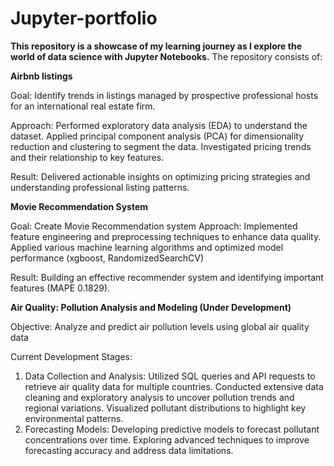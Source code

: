 # Jupyter-portfolio
**This repository is a showcase of my learning journey as I explore the world of data science with Jupyter Notebooks.**
The repository consists of:

**Airbnb listings**
  
Goal: Identify trends in listings managed by prospective professional hosts for an international real estate firm.

Approach:
Performed exploratory data analysis (EDA) to understand the dataset.
Applied principal component analysis (PCA) for dimensionality reduction and clustering to segment the data.
Investigated pricing trends and their relationship to key features.

Result: Delivered actionable insights on optimizing pricing strategies and understanding professional listing patterns.

**Movie Recommendation System**
  
Goal: Create Movie Recommendation system
Approach:
Implemented feature engineering and preprocessing techniques to enhance data quality.
Applied various machine learning algorithms and optimized model performance (xgboost, RandomizedSearchCV)

Result: Building an effective recommender system and identifying important features (MAPE 0.1829).

**Air Quality: Pollution Analysis and Modeling (Under Development)**

Objective: Analyze and predict air pollution levels using global air quality data

Current Development Stages: 
1. Data Collection and Analysis:
Utilized SQL queries and API requests to retrieve air quality data for multiple countries.
Conducted extensive data cleaning and exploratory analysis to uncover pollution trends and regional variations.
Visualized pollutant distributions to highlight key environmental patterns.
2. Forecasting Models:
Developing predictive models to forecast pollutant concentrations over time.
Exploring advanced techniques to improve forecasting accuracy and address data limitations.
